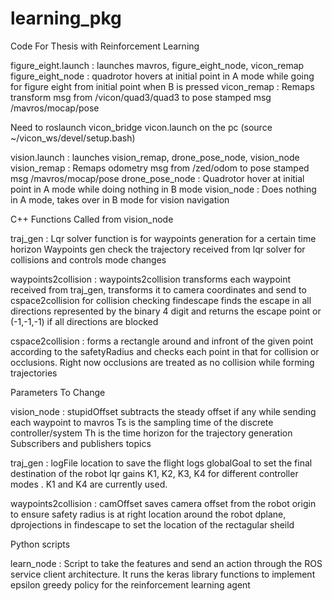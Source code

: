 # learning_pkg
Code For Thesis with Reinforcement Learning

figure_eight.launch : launches mavros, figure_eight_node, vicon_remap
  figure_eight_node : quadrotor hovers at initial point in A mode while going for figure eight from initial point when B is pressed
  vicon_remap : Remaps transform msg from /vicon/quad3/quad3 to pose stamped msg /mavros/mocap/pose
  
  Need to roslaunch vicon_bridge vicon.launch on the pc (source  ~/vicon_ws/devel/setup.bash)
  
vision.launch : launches vision_remap, drone_pose_node, vision_node
  vision_remap : Remaps odometry msg from /zed/odom to pose stamped msg /mavros/mocap/pose
  drone_pose_node : Quadrotor hover at initial point in A mode while doing nothing in B mode
  vision_node : Does nothing in A mode, takes over in B mode for vision navigation

C++ Functions Called from vision_node

traj_gen : Lqr solver function is for waypoints generation for a certain time horizon
		   Waypoints gen check the trajectory received from lqr solver for collisions and controls mode changes
						 
waypoints2collision : waypoints2collision transforms each waypoint received from traj_gen, transforms it to camera coordinates and send to cspace2collision for collision checking
		      findescape finds the escape in all directions represented by the binary 4 digit and returns the escape point or (-1,-1,-1) if all directions are blocked 

cspace2collision : forms a rectangle around and infront of the given point according to the safetyRadius and checks each point in that for collision or occlusions. Right now occlusions are treated as no collision while forming trajectories

Parameters To Change

vision_node : stupidOffset subtracts the steady offset if any while sending each waypoint to mavros
	      Ts is the sampling time of the discrete controller/system
	      Th is the time horizon for the trajectory generation
	      Subscribers and publishers topics

traj_gen :    logFile location to save the flight logs
	      globalGoal to set the final destination of the robot
	      lqr gains K1, K2, K3, K4 for different controller modes . K1 and K4 are currently used.
						  
waypoints2collision : camOffset saves camera offset from the robot origin to ensure safety radius is at right location around the robot
		      dplane, dprojections in findescape to set the location of the rectagular sheild
										  
Python scripts				

learn_node : Script to take the features and send an action through the ROS service client architecture. It runs the keras library functions to implement epsilon greedy policy for the reinforcement learning agent 

